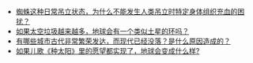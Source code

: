 + [蜘蛛这种日常吊立状态，为什么不能发生人类吊立时特定身体组织充血的困扰？](https://daily.zhihu.com/story/9781197)
+ [如果太空垃圾越来越多，地球会有一个类似土星的环吗？](https://daily.zhihu.com/story/9781191)
+ [有哪些城市古代非常繁荣发达，而现代已经没落？是什么原因造成的？](https://daily.zhihu.com/story/9781192)
+ [如果儿歌《种太阳》里的愿望都实现了，地球会变成什么样?](https://daily.zhihu.com/story/9781280)
